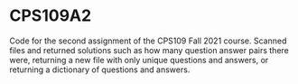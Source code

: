 # CPS109A2
Code for the second assignment of the CPS109 Fall 2021 course.
Scanned files and returned solutions such as how many question answer pairs there were, returning a new file with only unique questions and answers, or returning a dictionary of questions and answers.
